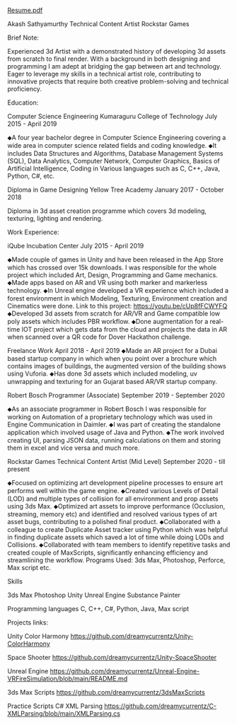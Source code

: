 
[Resume.pdf](https://github.com/user-attachments/files/16840042/Resume.pdf)


Akash Sathyamurthy
Technical Content Artist
Rockstar Games

Brief Note:

Experienced 3d Artist with a demonstrated history of developing 3d assets from scratch to final render. With a background in both designing and programming I am adept at bridging the gap between art and technology. Eager to leverage my skills in a technical artist role, contributing to innovative projects that require both creative problem-solving and technical proficiency.


Education:

Computer Science Engineering
Kumaraguru College of Technology
July 2015 - April 2019

⬥A four year bachelor degree in Computer Science Engineering covering a wide area in computer science related fields and coding knowledge. 
⬥It includes Data Structures and Algorithms, Database Management Systems (SQL), Data Analytics, Computer Network, Computer Graphics, Basics of Artificial Intelligence, Coding in Various languages such as C, C++, Java, Python, C#, etc.


Diploma in Game Designing
Yellow Tree Academy
January 2017 - October 2018

Diploma in 3d asset creation programme which covers 3d modeling, texturing, lighting and rendering.


Work Experience:

iQube
Incubation Center
July 2015 - April 2019

⬥Made couple of games in Unity and have been released in the App Store which has crossed over 15k downloads. I was responsible for the whole project which included Art, Design, Programming and Game mechanics. 
⬥Made apps based on AR and VR using both marker and markerless technology. 
⬥In Unreal engine developed a VR experience which included a forest environment in which Modeling, Texturing, Environment creation and Cinematics were done. 
Link to this project: https://youtu.be/cUp8fFCWYFQ 
⬥Developed 3d assets from scratch for AR/VR and Game compatible low poly assets which includes PBR workflow. 
⬥Done augmentation for a real-time IOT project which gets data from the cloud and projects the data in AR when scanned over a QR code for Dover Hackathon challenge.

Freelance Work 
April 2018 - April 2019 
⬥Made an AR project for a Dubai based startup company in which when you point over a brochure which contains images of buildings, the augmented version of the building shows using Vuforia. 
⬥Has done 3d assets which included modeling, uv unwrapping and texturing for an Gujarat based AR/VR startup company. 


Robert Bosch
Programmer (Associate)
September 2019 - September 2020

⬥As an associate programmer in Robert Bosch I was responsible for working on Automation of a proprietary technology which was used in Engine Communication in Daimler.
⬥I was part of creating the standalone application which involved usage of Java and Python.
⬥The work involved creating UI, parsing JSON data, running calculations on them and storing them in excel and vice versa and much more.


Rockstar Games
Technical Content Artist (Mid Level)
September 2020 - till present

⬥Focused on optimizing art development pipeline processes to ensure art performs well within the game engine.
⬥Created various Levels of Detail (LOD) and multiple types of collision for all environment and prop assets using 3ds Max.
⬥Optimized art assets to improve performance (Occlusion, streaming, memory etc) and identified and resolved various types of art asset bugs, contributing to a polished final product.
⬥Collaborated with a colleague to create Duplicate Asset tracker using Python which was helpful in finding duplicate assets which saved a lot of time while doing LODs and Collisions.
⬥Collaborated with team members to identify repetitive tasks and created couple of MaxScripts, significantly enhancing efficiency and streamlining the workflow.
Programs Used: 3ds Max, Photoshop, Perforce, Max script etc.

Skills

3ds Max
Photoshop
Unity
Unreal Engine
Substance Painter

Programming languages
C, C++, C#, Python, Java, Max script


Projects links:

Unity
Color Harmony
https://github.com/dreamycurrentz/Unity-ColorHarmony

Space Shooter
https://github.com/dreamycurrentz/Unity-SpaceShooter


Unreal Engine
https://github.com/dreamycurrentz/Unreal-Engine-VRFireSimulation/blob/main/README.md


3ds Max Scripts
https://github.com/dreamycurrentz/3dsMaxScripts


Practice Scripts
C# XML Parsing
https://github.com/dreamycurrentz/C-XMLParsing/blob/main/XMLParsing.cs

